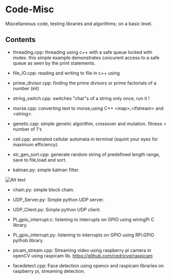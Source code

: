 # Code-Misc
Miscellaneous code, testing libraries and algorithms; on a basic level.


## Contents
- threading.cpp: threading using c++ <thread> with a safe queue locked with mutex.
this simple example demonstrates concurent access to a safe queue as seen by the print statements.



- file_IO.cpp: reading and writing to file in c++ using <fstream>

- prime_divisor.cpp: finding the prime divisors or prime factorials of a number (int)

- string_switch.cpp: switches "char"s of a string only once, run it !

- morse.cpp: converting text to morse,using C++ &lt;map&gt;,&lt;ifstream&gt; and &lt;string&gt;.

- genetic.cpp: simple genetic algorithm, crossover and mutation. fitness = number of 1's

- cell.cpp: animated cellular automata in terminal (squint your eyes for maximum efficiency).

- str_gen_sort.cpp: generate random string of predefined length range, save to file,load and sort.


- kalman.py: simple kalman filter.

![Alt text](https://github.com/OakLake/Vision-Opencv/blob/master/imgs/kalman.png)

- chain.py: simple block chain.

- UDP_Server.py: Simple python UDP server.
- UDP_Client.py: Simple python UDP client.

- Pi_gpio_interrupt.c: listening to interrupts on GPIO using wiringPi C library.
- Pi_gpio_interrupt.py: listening to interrupts on GPIO using RPi.GPIO pythob library.

- picam_stream.cpp: Streaming video using raspberry pi camera in openCV using raspicam lib. https://github.com/cedricve/raspicam

- facedetect.cpp: Face detection using opencv and raspicam libraries on raspberry pi, streaming detection.

